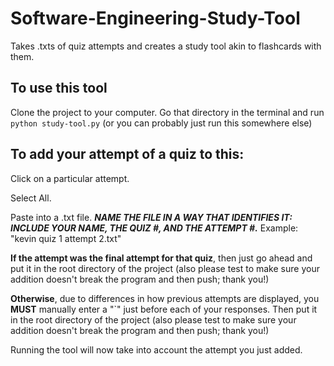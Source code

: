 # Software-Engineering-Study-Tool
Takes .txts of quiz attempts and creates a study tool akin to flashcards with them.

## To use this tool
Clone the project to your computer. Go that directory in the terminal and run `python study-tool.py` (or you can probably just run this somewhere else)

## To add your attempt of a quiz to this:
Click on a particular attempt.

Select All.

Paste into a .txt file. ***NAME THE FILE IN A WAY THAT IDENTIFIES IT: INCLUDE YOUR NAME, THE QUIZ #, AND THE ATTEMPT #.*** Example: "kevin quiz 1 attempt 2.txt"

**If the attempt was the final attempt for that quiz**, then just go ahead and put it in the root directory of the project (also please test to make sure your addition doesn't break the program and then push; thank you!)

**Otherwise**, due to differences in how previous attempts are displayed, you **MUST** manually enter a "`" just before each of your responses. 
Then put it in the root directory of the project (also please test to make sure your addition doesn't break the program and then push; thank you!)

Running the tool will now take into account the attempt you just added.
